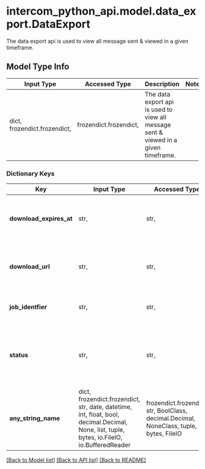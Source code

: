 # intercom_python_api.model.data_export.DataExport

The data export api is used to view all message sent & viewed in a given timeframe.

## Model Type Info
Input Type | Accessed Type | Description | Notes
------------ | ------------- | ------------- | -------------
dict, frozendict.frozendict,  | frozendict.frozendict,  | The data export api is used to view all message sent &amp; viewed in a given timeframe. | 

### Dictionary Keys
Key | Input Type | Accessed Type | Description | Notes
------------ | ------------- | ------------- | ------------- | -------------
**download_expires_at** | str,  | str,  | The time after which you will not be able to access the data. | [optional] 
**download_url** | str,  | str,  | The location where you can download your data. | [optional] 
**job_identfier** | str,  | str,  | The identifier for your job. | [optional] 
**status** | str,  | str,  | The current state of your job. | [optional] must be one of ["pending", "in_progress", "failed", "completed", "no_data", "canceled", ] 
**any_string_name** | dict, frozendict.frozendict, str, date, datetime, int, float, bool, decimal.Decimal, None, list, tuple, bytes, io.FileIO, io.BufferedReader | frozendict.frozendict, str, BoolClass, decimal.Decimal, NoneClass, tuple, bytes, FileIO | any string name can be used but the value must be the correct type | [optional]

[[Back to Model list]](../../README.md#documentation-for-models) [[Back to API list]](../../README.md#documentation-for-api-endpoints) [[Back to README]](../../README.md)

